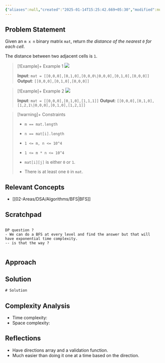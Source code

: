 ```yaml
---
{"aliases":null,"created":"2025-01-14T15:25:42.669+05:30","modified":null,"completed":true,"redo":true,"Perfect":false,"Description":null,"leetcode-index":542,"link":"https://leetcode.com/problems/01-matrix","difficulty":"Medium","tags":["leetcode/array","leetcode/dynamic-programming","leetcode/breadth-first-search","leetcode/matrix","programming/practice"],"publish":true,"date created":"2025-01-14T15:25","date modified":"2025-01-14T17:30","PassFrontmatter":true,"updated":"2025-01-14T17:30:10.815+05:30"}
---
```




## Problem Statement

Given an `m x n` binary matrix `mat`, return *the distance of the nearest *`0`* for each cell*.

The distance between two adjacent cells is `1`.

 

>[!Example]+ Example 1
>![](https://assets.leetcode.com/uploads/2021/04/24/01-1-grid.jpg)
>
>**Input**: `mat = [[0,0,0],[0,1,0],[0,0,0\|0,0,0],[0,1,0],[0,0,0]]`
>**Output**: `[[0,0,0],[0,1,0],[0,0,0]]
`

>[!Example]+ Example 2
>![](https://assets.leetcode.com/uploads/2021/04/24/01-2-grid.jpg)
>
>**Input**: `mat = [[0,0,0],[0,1,0],[1,1,1]]`
>**Output**: `[[0,0,0],[0,1,0],[1,2,1\|0,0,0],[0,1,0],[1,2,1]]
`

>[!warning]+ Constraints
>- `m == mat.length`
>
>- `n == mat[i].length`
>
>- `1 <= m, n <= 10^4`
>
>- `1 <= m * n <= 10^4`
>
>- `mat[i][j]` is either `0` or `1`.
>
>- There is at least one `0` in `mat`.

## Relevant Concepts
- [[02-Areas/DSA/Algorithms/BFS\|BFS]]

## Scratchpad
```

DP question ? 
- We can do a BFS at every level and find the answer but that will have exponential time complexity. 
-- is that the way ?


```



## Approach
## Solution
```Java
# Solution
```

## Complexity Analysis
- Time complexity:
- Space complexity:

## Reflections
- Have directions array and a validation function.
- Much easier than doing it one at a time based on the direction.
